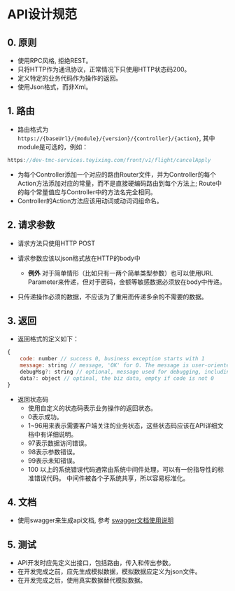 # API设计规范

## 0. 原则

- 使用RPC风格, 拒绝REST。
- 只将HTTP作为通讯协议，正常情况下只使用HTTP状态码200。
- 定义特定的业务代码作为操作的返回。
- 使用Json格式，而非Xml。

## 1. 路由

- 路由格式为 `https://{baseUrl}/{module}/{version}/{controller}/{action}`, 其中module是可选的，例如：

```java
https://dev-tmc-services.teyixing.com/front/v1/flight/cancelApply
```

- 为每个Controller添加一个对应的路由Router文件，并为Controller的每个Action方法添加对应的常量，而不是直接硬编码路由到每个方法上; Route中的每个常量值应与Controller中的方法名完全相同。
- Controller的Action方法应该用动词或动词词组命名。

## 2. 请求参数

- 请求方法只使用HTTP POST
- 请求参数应该以json格式放在HTTP的body中

  - **例外** 对于简单情形（比如只有一两个简单类型参数）也可以使用URL Parameter来传递，但对于密码，金额等敏感数据必须放在body中传递。

- 只传递操作必须的数据，不应该为了重用而传递多余的不需要的数据。

## 3. 返回

- 返回格式的定义如下：

```javascript
{
    code: number // success 0, business exception starts with 1
    message: string // message, 'OK' for 0. The message is user-oriented that might be shown to end user.
    debugMsg?: string // optional, message used for debugging, including request/context data.
    data?: object // optinal, the biz data, empty if code is not 0
}
```

- 返回状态码  
  - 使用自定义的状态码表示业务操作的返回状态。
  - 0表示成功。
  - 1~96用来表示需要客户端关注的业务状态，这些状态码应该在API详细文档中有详细说明。
  - 97表示数据访问错误。
  - 98表示参数错误。
  - 99表示未知错误。  
  - 100 以上的系统错误代码通常由系统中间件处理，可以有一份指导性的标准错误代码。 中间件被各个子系统共享，所以容易标准化。

## 4. 文档

- 使用swagger来生成api文档, 参考 [swagger文档使用说明](./swagger-usage-guideline.md)

## 5. 测试

- API开发时应先定义出接口，包括路由，传入和传出参数。
- 在开发完成之前，应先生成模拟数据，模拟数据应定义为json文件。
- 在开发完成之后，使用真实数据替代模拟数据。